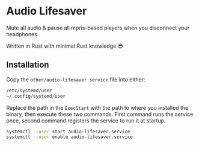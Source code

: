 # Audio Lifesaver
Mute all audio & pause all mpris-based players when you disconnect your headphones.

Written in Rust with minimal Rust knowledge 😎

## Installation
Copy the `other/audio-lifesaver.service` file into either:

```bash
/etc/systemd/user
~/.config/systemd/user
```

Replace the path in the `ExecStart` with the path to where you installed the binary, then execute these two commands. First command runs the service once, second command registers the service to run it at startup.

```bash
systemctl --user start audio-lifesaver.service
systemctl --user enable audio-lifesaver.service
```
